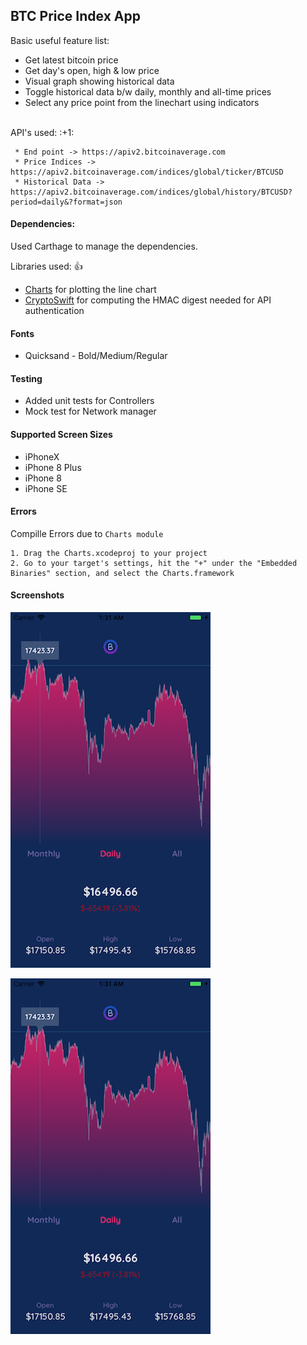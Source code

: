 ## **BTC Price Index App**

Basic useful feature list:

 * Get latest bitcoin price
 * Get day's open, high & low price
 * Visual graph showing historical data 
 * Toggle historical data b/w daily, monthly and all-time prices
 * Select any price point from the linechart using indicators

<br>
API's used: :+1:
<br>

```
 * End point -> https://apiv2.bitcoinaverage.com 
 * Price Indices -> https://apiv2.bitcoinaverage.com/indices/global/ticker/BTCUSD
 * Historical Data -> https://apiv2.bitcoinaverage.com/indices/global/history/BTCUSD?period=daily&?format=json
```

#### Dependencies:
 Used Carthage to manage the dependencies. 
 
 Libraries used: :+1:

 * [Charts](https://github.com/danielgindi/Charts) for plotting the line chart
 * [CryptoSwift](https://github.com/krzyzanowskim/CryptoSwift/) for computing the HMAC digest needed for API authentication
 
#### Fonts
* Quicksand - Bold/Medium/Regular

#### Testing
* Added unit tests for Controllers 
* Mock test for Network manager


#### Supported Screen Sizes
* iPhoneX
* iPhone 8 Plus
* iPhone 8
* iPhone SE


#### Errors

Compille Errors due to ````Charts module```` 
````
1. Drag the Charts.xcodeproj to your project
2. Go to your target's settings, hit the "+" under the "Embedded Binaries" section, and select the Charts.framework
````

#### Screenshots

![Initial](https://github.com/sree127/screenshots/blob/master/Simulator%20Screen%20Shot%20-%20iPhone%208%20-%202017-12-14%20at%2001.31.51.png)

![value selector](https://github.com/sree127/screenshots/blob/master/Simulator%20Screen%20Shot%20-%20iPhone%208%20-%202017-12-14%20at%2001.31.51.png)





 
